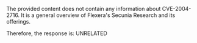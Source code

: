 The provided content does not contain any information about CVE-2004-2716. It is a general overview of Flexera's Secunia Research and its offerings.

Therefore, the response is: UNRELATED